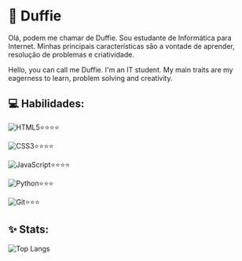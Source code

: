 
# 🎃 Duffie 

Olá, podem me chamar de Duffie. Sou estudante de Informática para Internet. Minhas principais características são a vontade de aprender, resolução de problemas e criatividade.

Hello, you can call me Duffie. I'm an IT student. My main traits are my eagerness to learn, problem solving and creativity.

## 💻 Habilidades:

![HTML5](https://img.shields.io/badge/HTML5-E34F26?style=for-the-badge&logo=html5&logoColor=white)⭐⭐⭐⭐

![CSS3](https://img.shields.io/badge/CSS3-1572B6?style=for-the-badge&logo=css3&logoColor=white)⭐⭐⭐⭐

![JavaScript](https://img.shields.io/badge/JavaScript-F7DF1E?style=for-the-badge&logo=javascript&logoColor=black)⭐⭐⭐⭐

![Python](https://img.shields.io/badge/python-3670A0?style=for-the-badge&logo=python&logoColor=ffdd54)⭐⭐⭐

![Git](https://img.shields.io/badge/GIT-E44C30?style=for-the-badge&logo=git&logoColor=white)⭐⭐⭐

## ✨ Stats:

![Top Langs](https://github-readme-stats-git-masterrstaa-rickstaa.vercel.app/api/top-langs/?username=duff1e&bg_color=000&border_color=30A3DC&title_color=E94D5F&text_color=FFF)
